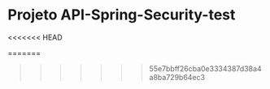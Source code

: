 # Projeto API-Spring-Security-test 
<<<<<<< HEAD

=======
>>>>>>> 55e7bbff26cba0e3334387d38a4a8ba729b64ec3
